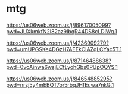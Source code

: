 # mtg

https://us06web.zoom.us/j/89617005099?pwd=JUXkmkfN2I82az9IbqR44DS8cLDlWq.1


https://us06web.zoom.us/j/4236909279?pwd=umUPGSKe4DGzH7AEEkCIAZqLCYac5T.1


https://us06web.zoom.us/j/87146488638?pwd=0voAinwa6wsjECfLyohGbs0PUpOQYS.1


https://us06web.zoom.us/j/84654885295?pwd=nrzj5y4mEBQT7or5rbqJHfEuwa7nkG.1

